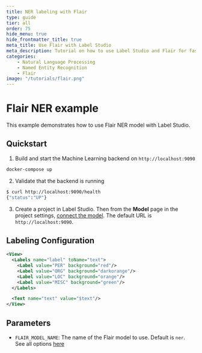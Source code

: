 ```yaml
---
title: NER labeling with Flair 
type: guide
tier: all
order: 75
hide_menu: true
hide_frontmatter_title: true
meta_title: Use Flair with Label Studio
meta_description: Tutorial on how to use Label Studio and Flair for faster NER labeling 
categories:
    - Natural Language Processing
    - Named Entity Recognition
    - Flair
image: "/tutorials/flair.png"
---
```


<!--
---
title: NER labeling with Flair 
type: guide
tier: all
order: 75
hide_menu: true
hide_frontmatter_title: true
meta_title: Use Flair with Label Studio
meta_description: Tutorial on how to use Label Studio and Flair for faster NER labeling 
categories:
    - Natural Language Processing
    - Named Entity Recognition
    - Flair
image: "/tutorials/flair.png"
---
-->

# Flair NER example

This example demonstrates how to use Flair NER model with Label Studio.

## Quickstart

1. Build and start the Machine Learning backend on `http://localhost:9090`

```bash
docker-compose up
```

2. Validate that the backend is running

```bash
$ curl http://localhost:9090/health
{"status":"UP"}
```

3. Create a project in Label Studio. Then from the **Model** page in the project settings, [connect the model](https://labelstud.io/guide/ml#Connect-the-model-to-Label-Studio). The default URL is `http://localhost:9090`.

## Labeling Configuration

```xml
<View>
  <Labels name="label" toName="text">
    <Label value="PER" background="red"/>
    <Label value="ORG" background="darkorange"/>
    <Label value="LOC" background="orange"/>
    <Label value="MISC" background="green"/>
  </Labels>

  <Text name="text" value="$text"/>
</View>
```


## Parameters

- `FLAIR_MODEL_NAME`: The name of the Flair model to use. Default is `ner`. See all options [here](https://flairnlp.github.io/docs/tutorial-basics/tagging-entities#list-of-ner-models)